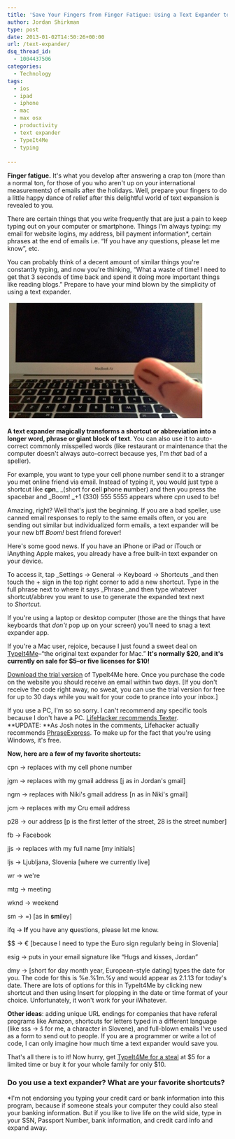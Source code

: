 ```yaml
---
title: 'Save Your Fingers from Finger Fatigue: Using a Text Expander to Improve Your Productivity'
author: Jordan Shirkman
type: post
date: 2013-01-02T14:50:26+00:00
url: /text-expander/
dsq_thread_id:
  - 1004437506
categories:
  - Technology
tags:
  - ios
  - ipad
  - iphone
  - mac
  - max osx
  - productivity
  - text expander
  - TypeIt4Me
  - typing

---
```

<!--?xml version="1.0" encoding="UTF-8" standalone="no"?-->

**Finger fatigue.** It's what you develop after answering a crap ton (more than a normal ton, for those of you who aren't up on your international measurements) of emails after the holidays. Well, prepare your fingers to do a little happy dance of relief after this delightful world of text expansion is revealed to you.

There are certain things that you write frequently that are just a pain to keep typing out on your computer or smartphone. Things I'm always typing: my email for website logins, my address, bill payment information*, certain phrases at the end of emails i.e. &#8220;If you have any questions, please let me know&#8221;, etc.

You can probably think of a decent amount of similar things you're constantly typing, and now you're thinking, &#8220;What a waste of time! I need to get that 3 seconds of time back and spend it doing more important things like reading blogs.&#8221; Prepare to have your mind blown by the simplicity of using a text expander.

![Image](/static/images/Screen-Shot-2013-01-13-at-11.56.35-AM.jpeg) 

**A text expander magically transforms a shortcut or abbreviation into a longer word, phrase or giant block of text**. You can also use it to auto-correct commonly misspelled words (like restaurant or maintenance that the computer doesn't always auto-correct because yes, I'm _that_ bad of a speller).

For example, you want to type your cell phone number send it to a stranger you met online friend via email. Instead of typing it, you would just type a shortcut like **cpn**_ _(short for **c**ell **p**hone **n**umber) and then you press the spacebar and _Boom! _+1 (330) 555 5555 appears where _cpn_ used to be!

Amazing, right? Well that's just the beginning. If you are a bad speller, use canned email responses to reply to the same emails often, or you are sending out similar but individualized form emails, a text expander will be your new bff _Boom!_ best friend forever!

Here's some good news. If you have an iPhone or iPad or iTouch or iAnything Apple makes, you already have a free built-in text expander on your device.

To access it, tap _Settings -> General -> Keyboard -> Shortcuts _and then touch the + sign in the top right corner to add a new shortcut. Type in the full phrase next to where it says _Phrase _and then type whatever shortcut/abbrev you want to use to generate the expanded text next to _Shortcut._

If you're using a laptop or desktop computer (those are the things that have keyboards that _don't_ pop up on your screen) you'll need to snag a text expander app.

If you're a Mac user, rejoice, because I just found a sweet deal on [TypeIt4Me](http://www.ettoresoftware.com/products/typeit4me/)&#8211;&#8220;the original text expander for Mac.&#8221; **It's normally $20, and it's currently on sale for $5&#8211;or five licenses for $10!**

[Download the trial version](http://www.ettoresoftware.com/products/typeit4me/) of TypeIt4Me here. Once you purchase the code on the website you should receive an email within two days. [If you don't receive the code right away, no sweat, you can use the trial version for free for up to 30 days while you wait for your code to prance into your inbox.]

If you use a PC, I'm so so sorry. I can't recommend any specific tools because I don't have a PC. [LifeHacker recommends Texter](http://lifehacker.com/238306/lifehacker-code-texter-windows). **UPDATE: **As Josh notes in the comments, Lifehacker actually recommends [PhraseExpress](http://lifehacker.com/5844126/the-best-text-expansion-app-for-windows). To make up for the fact that you're using Windows, it's free.

**Now, here are a few of my favorite shortcuts:**

cpn -> replaces with my cell phone number

jgm -> replaces with my gmail address [j as in Jordan's gmail]

ngm -> replaces with Niki's gmail address [n as in Niki's gmail]

jcm -> replaces with my Cru email address

p28 -> our address [p is the first letter of the street, 28 is the street number]

fb -> Facebook

jjs -> replaces with my full name [my initials]

ljs -> Ljubljana, Slovenia [where we currently live]

wr -> we're

mtg -> meeting

wknd -> weekend

sm -> =) [as in **sm**iley]

ifq -> **If** you have any **q**uestions, please let me know.

$$ -> € [because I need to type the Euro sign regularly being in Slovenia]

esig -> puts in your email signature like &#8220;Hugs and kisses, Jordan&#8221;

dmy -> [short for day month year, European-style dating] types the date for you. The code for this is %e.%1m.%y and would appear as 2.1.13 for today's date. There are lots of options for this in TypeIt4Me by clicking new shortcut and then using Insert for plopping in the date or time format of your choice. Unfortunately, it won't work for your iWhatever.

**Other ideas**: adding unique URL endings for companies that have referal programs like Amazon, shortcuts for letters typed in a different language (like sss -> š for me, a character in Slovene), and full-blown emails I've used as a form to send out to people. If you are a programmer or write a lot of code, I can only imagine how much time a text expander would save you.

That's all there is to it! Now hurry, get [TypeIt4Me for a steal](http://www.ettoresoftware.com/products/typeit4me/) at $5 for a limited time or buy it for your whole family for only $10.

### **Do you use a text expander? What are your favorite shortcuts?**

*I'm not endorsing you typing your credit card or bank information into this program, because if someone steals your computer they could also steal your banking information. But if you like to live life on the wild side, type in your SSN, Passport Number, bank information, and credit card info and expand away.
